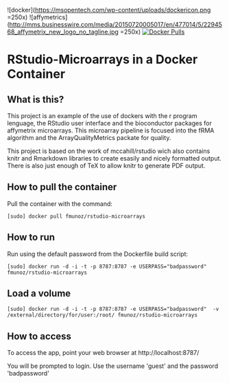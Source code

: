 ![docker](https://msopentech.com/wp-content/uploads/dockericon.png =250x)
![affymetrics](http://mms.businesswire.com/media/20150720005017/en/477014/5/2294568_affymetrix_new_logo_no_tagline.jpg =250x)
[![Docker Pulls](https://img.shields.io/docker/pulls/fmunoz/rstudio-microarrays.svg?maxAge=2592000)](https://hub.docker.com/r/fmunoz/rstudio-microarrays/)


# RStudio-Microarrays in a Docker Container

## What is this?
This project is an example of the use of dockers with the r program lenguage, 
the RStudio user interface and the bioconductor packages for affymetrix microarrays.
This microarray pipeline is focused into the fRMA algorithm and the ArrayQualityMetrics
packate for quality.

This project is based on the work of mccahill/rstudio wich also contains knitr and 
Rmarkdown libraries to create esasily and nicely formatted output. There is
also just enough of TeX to allow knitr to generate PDF output.

## How to pull the container
Pull the container with the command:

```
[sudo] docker pull fmunoz/rstudio-microarrays
```


## How to run
Run using the default password from the Dockerfile build script:

```
[sudo] docker run -d -i -t -p 8787:8787 -e USERPASS="badpassword" fmunoz/rstudio-microarrays
```

## Load a volume

```
[sudo] docker run -d -i -t -p 8787:8787 -e USERPASS="badpassword"  -v /external/directory/for/user:/root/ fmunoz/rstudio-microarrays
```

## How to access
To access the app, point your web browser at
http://localhost:8787/

You will be prompted to login. Use the username 'guest' and the password 'badpassword'
